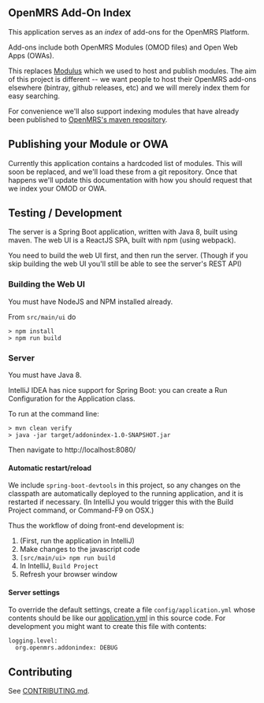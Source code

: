 ## OpenMRS Add-On Index

This application serves as an _index_ of add-ons for the OpenMRS Platform.

Add-ons include both OpenMRS Modules (OMOD files) and Open Web Apps (OWAs).
 
This replaces [Modulus](http://github.com/openmrs/openmrs-contrib-modulus) which we used to host and publish modules. The 
aim of this project is different -- we want people to host their OpenMRS add-ons elsewhere (bintray, github releases, etc)
 and we will merely index them for easy searching.
    
For convenience we'll also support indexing modules that have already been published to [OpenMRS's maven 
repository](http://mavenrepo.openmrs.org/).

## Publishing your Module or OWA

Currently this application contains a hardcoded list of modules. This will soon be replaced, and we'll load these from a 
git repository. Once that happens we'll update this documentation with how you should request that we index your OMOD or 
OWA. 

## Testing / Development

The server is a Spring Boot application, written with Java 8, built using maven. The web UI is a ReactJS SPA, built 
with npm (using webpack).

You need to build the web UI first, and then run the server. (Though if you skip building the web UI you'll still be able 
to see the server's REST API)

### Building the Web UI

You must have NodeJS and NPM installed already.

From `src/main/ui` do

    > npm install
    > npm run build

### Server

You must have Java 8.

IntelliJ IDEA has nice support for Spring Boot: you can create a Run Configuration for the Application class. 

To run at the command line:

    > mvn clean verify
    > java -jar target/addonindex-1.0-SNAPSHOT.jar
    
Then navigate to http://localhost:8080/

#### Automatic restart/reload

We include `spring-boot-devtools` in this project, so any changes on the classpath are automatically deployed to the 
running application, and it is restarted if necessary. (In IntelliJ you would trigger this with the Build Project 
command, or Command-F9 on OSX.)

Thus the workflow of doing front-end development is:
  
1. (First, run the application in IntelliJ)
1. Make changes to the javascript code
1. `[src/main/ui> npm run build`
1. In IntelliJ, `Build Project`
1. Refresh your browser window

#### Server settings

To override the default settings, create a file `config/application.yml` whose contents should be like our
[application.yml](src/main/resources/application.yml) in this source code. For development you might want to create 
this file with contents:

    logging.level:
      org.openmrs.addonindex: DEBUG


## Contributing

See [CONTRIBUTING.md](CONTRIBUTING.md).